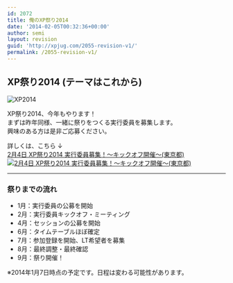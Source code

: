 ```yaml
---
id: 2072
title: 俺のXP祭り2014
date: '2014-02-05T00:32:36+00:00'
author: semi
layout: revision
guid: 'http://xpjug.com/2055-revision-v1/'
permalink: /2055-revision-v1/
---
```


## XP祭り2014 (テーマはこれから)

![XP2014](http://xpjug.com/wp-content/uploads/2014/01/XP2014_2.jpg)

XP祭り2014、今年もやります！  
まずは昨年同様、一緒に祭りをつくる実行委員を募集します。  
興味のある方は是非ご応募ください。

詳しくは、こちら ↓  
[2月4日 XP祭り2014 実行委員募集！〜キックオフ開催〜(東京都)  
![2月4日 XP祭り2014 実行委員募集！〜キックオフ開催〜(東京都)](http://xpjug.com/wp-content/uploads/2014/01/6415455ae646d2530057eed3779046a4.png)](http://kokucheese.com/event/index/138970/)

---

### 祭りまでの流れ

- 1月：実行委員の公募を開始
- 2月：実行委員キックオフ・ミーティング
- 4月：セッションの公募を開始
- 6月：タイムテーブルほぼ確定
- 7月：参加登録を開始、LT希望者を募集
- 8月：最終調整・最終確認
- 9月：祭り開催！

※2014年1月7日時点の予定です。日程は変わる可能性があります。